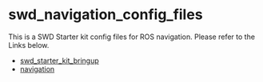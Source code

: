 # swd_navigation_config_files
This is a SWD Starter kit config files for ROS navigation. Please refer to the Links below.

* [swd_starter_kit_bringup](https://github.com/ezWheelSAS/swd_starter_kit_bringup)
* [navigation](http://wiki.ros.org/navigation)